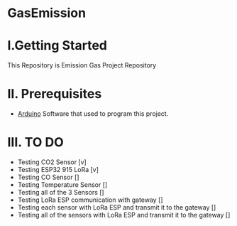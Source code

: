 # GasEmission

# I.Getting Started
This Repository is Emission Gas Project Repository

# II. Prerequisites

* [Arduino](Arduino.cc) Software that used to program this project.

# III. TO DO
- Testing CO2 Sensor [v]
- Testing ESP32 915 LoRa [v]
- Testing CO Sensor []
- Testing Temperature Sensor []
- Testing all of the 3 Sensors []
- Testing LoRa ESP communication with gateway []
- Testing each sensor with LoRa ESP and transmit it to the gateway []
- Testing all of the sensors with LoRa ESP and transmit it to the gateway []
